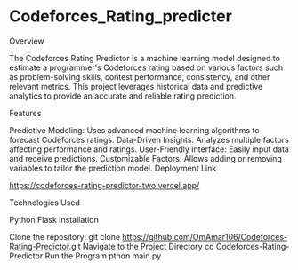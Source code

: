 # Codeforces_Rating_predicter

Overview

The Codeforces Rating Predictor is a machine learning model designed to estimate a programmer's Codeforces rating based on various factors such as problem-solving skills, contest performance, consistency, and other relevant metrics. This project leverages historical data and predictive analytics to provide an accurate and reliable rating prediction.

Features

Predictive Modeling: Uses advanced machine learning algorithms to forecast Codeforces ratings.
Data-Driven Insights: Analyzes multiple factors affecting performance and ratings.
User-Friendly Interface: Easily input data and receive predictions.
Customizable Factors: Allows adding or removing variables to tailor the prediction model.
Deployment Link

https://codeforces-rating-predictor-two.vercel.app/

Technologies Used

Python
Flask
Installation

Clone the repository:
git clone https://github.com/OmAmar106/Codeforces-Rating-Predictor.git
Navigate to the Project Directory
cd Codeforces-Rating-Predictor
Run the Program
pthon main.py
